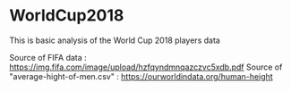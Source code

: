# WorldCup2018

This is basic analysis of the World Cup 2018 players data

Source of FIFA data : https://img.fifa.com/image/upload/hzfqyndmnqazczvc5xdb.pdf
Source of "average-hight-of-men.csv" : https://ourworldindata.org/human-height
